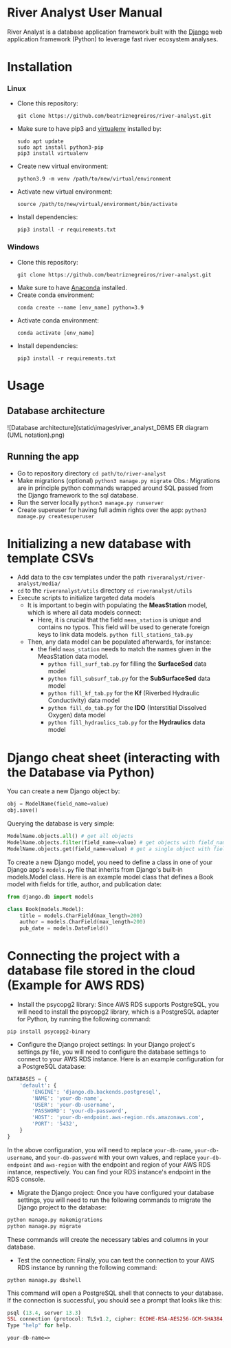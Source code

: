# River Analyst User Manual
River Analyst is a database application framework built with the [Django](https://www.djangoproject.com/) web application framework (Python) to leverage fast river ecosystem analyses. 

# Installation
### Linux
- Clone this repository: 
    ```console 
    git clone https://github.com/beatriznegreiros/river-analyst.git
    ```
- Make sure to have pip3 and [virtualenv](https://pypi.org/project/virtualenv/) installed by: 
    ```console
    sudo apt update
    sudo apt install python3-pip
    pip3 install virtualenv
    ```
- Create new virtual environment:
    ```console
    python3.9 -m venv /path/to/new/virtual/environment
    ```
- Activate new virtual environment:
    ```console
    source /path/to/new/virtual/environment/bin/activate
    ```
- Install dependencies:
    ```console
    pip3 install -r requirements.txt
    ```
  
### Windows
- Clone this repository: 
    ```console
    git clone https://github.com/beatriznegreiros/river-analyst.git
    ```
- Make sure to have [Anaconda](https://docs.anaconda.com/anaconda/install/index.html) installed.
- Create conda environment: 
    ```console
    conda create --name [env_name] python=3.9
    ```
- Activate conda environment:
    ```console
    conda activate [env_name]
    ```
- Install dependencies:
    ```console
    pip3 install -r requirements.txt 
    ```

    
# Usage
## Database architecture

![Database architecture](static\images\river_analyst_DBMS ER diagram (UML notation).png)


## Running the app
- Go to repository directory
    ``cd path/to/river-analyst``
- Make migrations (optional)
    ``python3 manage.py migrate``
Obs.: Migrations are in principle python commands wrapped around SQL passed from the Django framework to the sql database.
- Run the server locally
    ``python3 manage.py runserver``
- Create superuser for having full admin rights over the app:
    ``python3 manage.py createsuperuser``
  
# Initializing a new database with template CSVs
- Add data to the csv templates under the path ``riveranalyst/river-analyst/media/``
- ``cd`` to the ``riveranalyst/utils`` directory
    ``cd riveranalyst/utils``
- Execute scripts to initialize targeted data models
    - It is important to begin with populating the **MeasStation** model, which is where all data models connect:
        - Here, it is crucial that the field ``meas_station`` is unique and contains no typos. This field will be used to generate foreign keys to link data models.
    ``python fill_stations_tab.py``
    - Then, any data model can be populated afterwards, for instance:
        - the field ``meas_station`` needs to match the names given in the MeasStation data model.
            - ``python fill_surf_tab.py`` for filling the **SurfaceSed** data model
            - ``python fill_subsurf_tab.py`` for the **SubSurfaceSed** data model
            - ``python fill_kf_tab.py`` for the **Kf** (Riverbed Hydraulic Conductivity) data model
            - ``python fill_do_tab.py`` for the **IDO** (Interstitial Dissolved Oxygen) data model
            - ``python fill_hydraulics_tab.py`` for the **Hydraulics** data model

# Django cheat sheet (interacting with the Database via Python)
You can create a new Django object by:
```python
obj = ModelName(field_name=value)
obj.save()
```

Querying the database is very simple:
```python
ModelName.objects.all() # get all objects
ModelName.objects.filter(field_name=value) # get objects with field_name = value
ModelName.objects.get(field_name=value) # get a single object with field_name = value
```

To create a new Django model, you need to define a class in one of your Django app's ``models.py`` file that inherits from Django's built-in models.Model class.
Here is an example model class that defines a Book model with fields for title, author, and publication date:
```python
from django.db import models

class Book(models.Model):
    title = models.CharField(max_length=200)
    author = models.CharField(max_length=200)
    pub_date = models.DateField()
```

# Connecting the project with a database file stored in the cloud (Example for AWS RDS)
- Install the psycopg2 library: Since AWS RDS supports PostgreSQL, you will need to install the psycopg2 library, which is a PostgreSQL adapter for Python, by running the following command:
```console
pip install psycopg2-binary
```

- Configure the Django project settings: In your Django project's settings.py file, you will need to configure the database settings to connect to your AWS RDS instance. Here is an example configuration for a PostgreSQL database:
```python
DATABASES = {
    'default': {
        'ENGINE': 'django.db.backends.postgresql',
        'NAME': 'your-db-name',
        'USER': 'your-db-username',
        'PASSWORD': 'your-db-password',
        'HOST': 'your-db-endpoint.aws-region.rds.amazonaws.com',
        'PORT': '5432',
    }
}
```

In the above configuration, you will need to replace ``your-db-name``, ``your-db-username``, and ``your-db-password`` with your own values, and replace ``your-db-endpoint`` and ``aws-region`` with the endpoint and region of your AWS RDS instance, respectively. You can find your RDS instance's endpoint in the RDS console.

- Migrate the Django project: Once you have configured your database settings, you will need to run the following commands to migrate the Django project to the database:
```python
python manage.py makemigrations
python manage.py migrate
```
These commands will create the necessary tables and columns in your database.

- Test the connection: Finally, you can test the connection to your AWS RDS instance by running the following command:
```console
python manage.py dbshell
```
This command will open a PostgreSQL shell that connects to your database. If the connection is successful, you should see a prompt that looks like this:

```php
psql (13.4, server 13.3)
SSL connection (protocol: TLSv1.2, cipher: ECDHE-RSA-AES256-GCM-SHA384, bits: 256, compression: off)
Type "help" for help.

your-db-name=>
```
